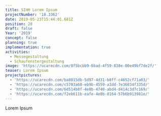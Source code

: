 ```yaml
---
title: SIHH Lorem Ipsum
projectNumber: '18.3362'
date: 2019-05-23T15:44:01.681Z
position: 20
draft: false
Year: '2019'
concept: false
planning: true
implementation: true
activities:
  - Messegestaltung
  - Schaufenstergestaltung
image: 'https://ucarecdn.com/8f5bcbb9-6bad-4f59-838e-00e49bf7de2f/'
teaser: Lorem Ipsum
projectpictures:
  - 'https://ucarecdn.com/ba8015db-5d97-4d31-b8ff-c4652cf71a03/'
  - 'https://ucarecdn.com/c5703a60-eb9b-4559-a3dd-7e36834f335d/'
  - 'https://ucarecdn.com/6d514b8f-4e8b-4740-abd4-d414c3d7c169/'
  - 'https://ucarecdn.com/f2eb611b-eafe-4e8b-8164-57b6b913981e/'
---
```

Lorem Ipsum
